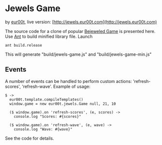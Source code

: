 Jewels Game
===========
by [eur00t](http://www.eur00t.com), live version: [http://jewels.eur00t.com](http://jewels.eur00t.com)

The source code for a clone of popular [Bejeweled Game](http://en.wikipedia.org/wiki/Bejeweled) is presented here. 
Use [Ant](http://ant.apache.org/) to build minified library file. Launch
 
	ant build.release
	
This will generate "build/jewels-game.js" and "build/jewels-game-min.js"

Events
------

A number of events can be handled to perform custom actions: 'refresh-scores', 'refresh-wave'. Example of usage:

	$ ->
	  eur00t.template.compileTemplates()
	  window.game = new eur00t.jewels.Game null, 21, 10
	  
	  ($ window.game).on 'refresh-scores', (e, scores) ->
	    console.log "Scores: #{scores}"
	  
	  ($ window.game).on 'refresh-wave', (e, wave) ->
	    console.log "Wave: #{wave}"

See the code for details.